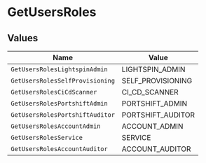 # GetUsersRoles


## Values

| Name                            | Value                           |
| ------------------------------- | ------------------------------- |
| `GetUsersRolesLightspinAdmin`   | LIGHTSPIN_ADMIN                 |
| `GetUsersRolesSelfProvisioning` | SELF_PROVISIONING               |
| `GetUsersRolesCiCdScanner`      | CI_CD_SCANNER                   |
| `GetUsersRolesPortshiftAdmin`   | PORTSHIFT_ADMIN                 |
| `GetUsersRolesPortshiftAuditor` | PORTSHIFT_AUDITOR               |
| `GetUsersRolesAccountAdmin`     | ACCOUNT_ADMIN                   |
| `GetUsersRolesService`          | SERVICE                         |
| `GetUsersRolesAccountAuditor`   | ACCOUNT_AUDITOR                 |